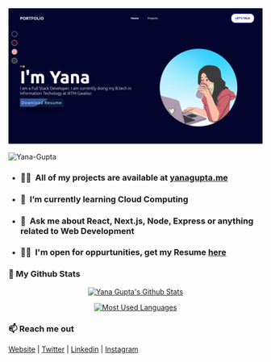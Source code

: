 <a href="https://yanagupta.me">
    <img src="./assets/web.png">
</a>

<p align="left"> <img src="https://komarev.com/ghpvc/?username=Yana-Gupta" alt="Yana-Gupta" /> </p>


- ### 👨‍💻&nbsp; All of my projects are available at [yanagupta.me](https://yanagupta.me)

- ### 🌱 &nbsp;I’m currently learning Cloud Computing

- ### 💬 &nbsp;Ask me about React, Next.js, Node, Express or anything related to Web Development

- ### 👨‍💼&nbsp; I'm open for oppurtunities, get my Resume [here](https://drive.google.com/file/d/19o3cNTYQcTW5u56IvA6CRGGMpBipq7RI/view?usp=sharing)



### 👀 My Github Stats

<p align="center"> <a href="https://git.io/streak-stats"> <img alt="Yana Gupta's Github Stats" src="https://github-readme-streak-stats.herokuapp.com/?user=Yana-Gupta&theme=dark&hide_border=false"/></a> </p>


<p align="center"> <a href="https://git.io/streak-stats"> <img alt="Most Used Languages" src="https://github-readme-stats.vercel.app/api/top-langs/?username=Yana-Gupta&theme=dark&hide_border=false&include_all_commits=true&count_private=true&layout=compact" /> </a> </p>



### 📫 Reach me out
<a href="https://yanagupta.me" target="blank">Website</a> | 
<a href="https://twitter.com/yana_gupta_1/" target="blank">Twitter</a> | 
<a href="https://linkedin.com/in/Yana-Gupta" target="blank">Linkedin</a> | 
<a href="https://www.instagram.com/yana.guptaa/" target="blank">Instagram</a> 
